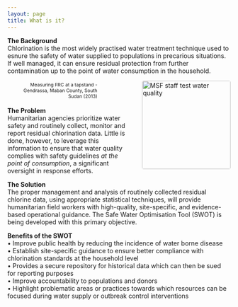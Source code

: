 ```yaml
---
layout: page
title: What is it?
---
```

<b>The Background</b><br>
Chlorination is the most widely practised water treatment technique used to esnure the safety of water supplied to populations in precarious situations. If well managed, it can ensure residual protection from further contamination up to the point of water consumption in the household.

<div> <img src="{{ site.baseurl }}/public/images/SWOTpic2_cropped.jpeg" alt="MSF staff test water quality" style="float:right;width:200px;height:auto;border-radius:4px;margin:0px 0px 20px 20px">
  <p style="width:200px;font-size:75%;text-align:right;padding:3px">Measuring FRC at a tapstand - Gendrassa, Maban County, South Sudan (2013) </p>
</div>

<b>The Problem</b><br>
Humanitarian agencies prioritize water safety and routinely collect, monitor and report residual chlorination data. Little is done, however, to leverage this information to ensure that water quality complies with safety guidelines <em>at the point of consumption</em>, a significant oversight in response efforts.

<b>The Solution</b><br>
The proper management and analysis of routinely collected residual chlorine data, using appropriate statistical techniques, will provide humanitarian field workers with high-quality, site-specific, and evidence-based operational guidance. The Safe Water Optimisation Tool (SWOT) is being developed with this primary objective.

<b>Benefits of the SWOT</b><br>
•	Improve public health by reducing the incidence of water borne disease<br>
•	Establish site-specific guidance to ensure better compliance with chlorination standards at the household level<br>
•	Provides a secure repository for historical data which can then be sued for reporting purposes<br>
•	Improve accountability to populations and donors<br>
•	Highlight problematic areas or practices towards which resources can be focused during water supply or outbreak control interventions<br>
<br>
